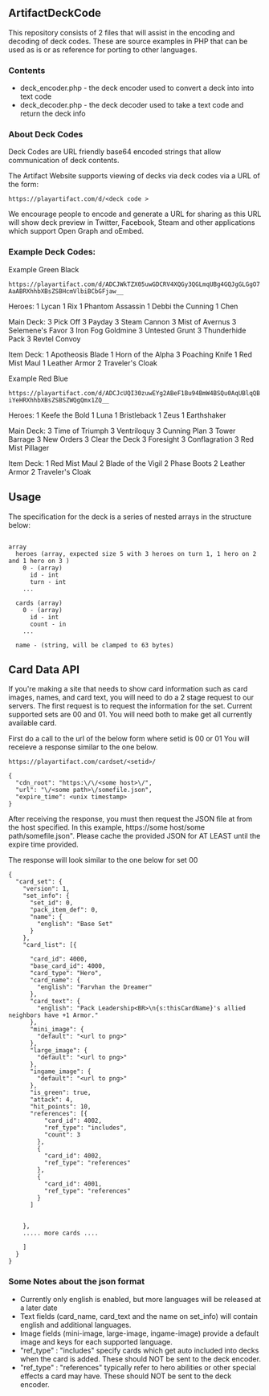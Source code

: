 ArtifactDeckCode
---

This repository consists of 2 files that will assist in the encoding and decoding of deck 
codes. These are source examples in PHP that can be used as is or as reference for porting 
to other languages.

### Contents

* deck_encoder.php - the deck encoder used to convert a deck into into text code
* deck_decoder.php - the deck decoder used to take a text code and return the deck info

### About Deck Codes

Deck Codes are URL friendly base64 encoded strings that allow communication of deck contents.

The Artifact Website supports viewing of decks via deck codes via a URL of the form:

```https://playartifact.com/d/<deck code >```

We encourage people to encode and generate a URL for sharing as this URL will show deck
preview in Twitter, Facebook, Steam and other applications which support Open Graph
and oEmbed.

### Example Deck Codes:
Example Green Black

```https://playartifact.com/d/ADCJWkTZX05uwGDCRV4XQGy3QGLmqUBg4GQJgGLGgO7AaABRXhhbXBsZSBHcmVlbiBCbGFjaw__```

Heroes:
1 Lycan
1 Rix
1 Phantom Assassin
1 Debbi the Cunning
1 Chen

Main Deck:
3 Pick Off
3 Payday
3 Steam Cannon
3 Mist of Avernus
3 Selemene's Favor
3 Iron Fog Goldmine
3 Untested Grunt
3 Thunderhide Pack
3 Revtel Convoy

Item Deck:
1 Apotheosis Blade
1 Horn of the Alpha
3 Poaching Knife
1 Red Mist Maul
1 Leather Armor
2 Traveler's Cloak


Example Red Blue

```https://playartifact.com/d/ADCJcUQI30zuwEYg2ABeF1Bu94BmW4BSQu0AqUBlqQBiYeHRXhhbXBsZSBSZWQgQmx1ZQ__```

Heroes:
1 Keefe the Bold
1 Luna
1 Bristleback
1 Zeus
1 Earthshaker

Main Deck:
3 Time of Triumph
3 Ventriloquy
3 Cunning Plan
3 Tower Barrage
3 New Orders
3 Clear the Deck
3 Foresight
3 Conflagration
3 Red Mist Pillager

Item Deck:
1 Red Mist Maul
2 Blade of the Vigil
2 Phase Boots
2 Leather Armor
2 Traveler's Cloak


Usage
---
The specification for the deck is a series of nested arrays in the structure below:
```

array
  heroes (array, expected size 5 with 3 heroes on turn 1, 1 hero on 2 and 1 hero on 3 )
    0 - (array)
      id - int
      turn - int
    ...

  cards (array)
    0 - (array)
      id - int
      count - in
    ...

  name - (string, will be clamped to 63 bytes)

```



Card Data API
---

If you're making a site that needs to show card information such as card images, names, and card
text, you will need to do a 2 stage request to our servers.  The first request is to request the
information for the set.  Current supported sets are 00 and 01.  You will need both to make get
all currently available card.

First do a call to the url of the below form where setid is 00 or 01 You will receieve 
a response similar to the one below.


```
https://playartifact.com/cardset/<setid>/

{
  "cdn_root": "https:\/\/<some host>\/",
  "url": "\/<some path>\/somefile.json",
  "expire_time": <unix timestamp>
}
```

After receiving the response, you must then request the JSON file at from the host specified.
In this example, https://some host/some path/somefile.json".  Please cache the
provided JSON for AT LEAST until the expire time provided.

The response will look similar to the one below for set 00
```
{
  "card_set": {
    "version": 1,
    "set_info": {
      "set_id": 0,
      "pack_item_def": 0,
      "name": {
        "english": "Base Set"
      }
    },
    "card_list": [{

      "card_id": 4000,
      "base_card_id": 4000,
      "card_type": "Hero",
      "card_name": {
        "english": "Farvhan the Dreamer"
      },
      "card_text": {
        "english": "Pack Leadership<BR>\n{s:thisCardName}'s allied neighbors have +1 Armor."
      },
      "mini_image": {
        "default": "<url to png>"
      },
      "large_image": {
        "default": "<url to png>"
      },
      "ingame_image": {
        "default": "<url to png>"
      },
      "is_green": true,
      "attack": 4,
      "hit_points": 10,
      "references": [{
          "card_id": 4002,
          "ref_type": "includes",
          "count": 3
        },
        {
          "card_id": 4002,
          "ref_type": "references"
        },
        {
          "card_id": 4001,
          "ref_type": "references"
        }
      ]


    },
    ..... more cards ....

    ]
  }
}
```

### Some Notes about the json format

* Currently only english is enabled, but more languages will be released at a later date
* Text fields (card_name, card_text and the name on set_info) will contain 
english and additional languages.
* Image fields (mini-image, large-image, ingame-image) provide a default image and keys 
for each supported language.  
* "ref_type" : "includes" specify cards which get auto included into decks when the card is
added.  These should NOT be sent to the deck encoder.
* "ref_type" : "references" typically refer to hero abilities or other special effects a card
may have.  These should NOT be sent to the deck encoder.
